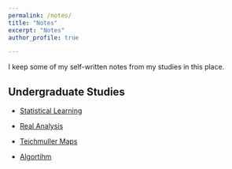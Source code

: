 ```yaml
---
permalink: /notes/
title: "Notes"
excerpt: "Notes"
author_profile: true

---
```

I keep some of my self-written notes from my studies in this place.

## Undergraduate Studies ##

* [Statistical Learning](https://williamLwj.github.io/About/files/undergrad_notes/notes_statistical_learning.pdf)

* [Real Analysis](https://williamLwj.github.io/About/files/undergrad_notes/notes_real_analysis.pdf)

* [Teichmuller Maps](https://williamLwj.github.io/About/files/undergrad_notes/notes_teichmuller.pdf)

* [Algortihm](https://williamLwj.github.io/About/files/undergrad_notes/notes_algorithm.pdf)


